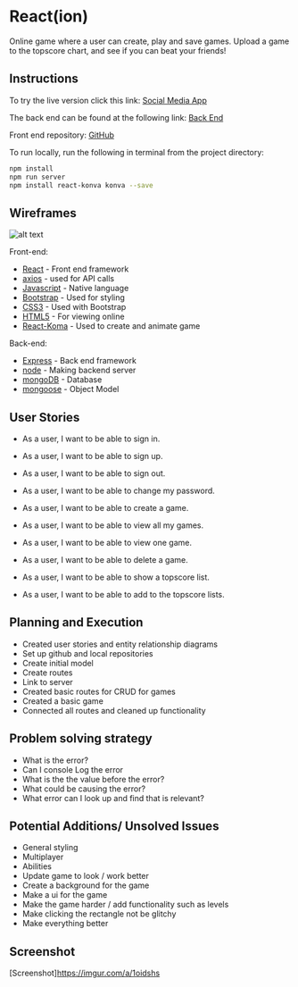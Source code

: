# React(ion)

Online game where a user can create, play and save games. Upload a game to the
topscore chart, and see if you can beat your friends!

## Instructions

To try the live version click this link:
[Social Media App](https://breakfastorder.github.io/projectFour-frontend/)

The back end can be found at the following link:
[Back End](https://github.com/breakfastorder/projectFour-backend)

Front end repository:
[GitHub](https://github.com/breakfastorder/projectFour-frontend)

To run locally, run the following in terminal from the project directory:
```sh
npm install
npm run server
npm install react-konva konva --save
```

## Wireframes

![alt text](https://imgur.com/a/xllfcPR "Wireframes")

Front-end:

* [React](https://reactjs.org/) - Front end framework
* [axios](https://www.npmjs.com/package/axios) - used for API calls
* [Javascript](https://developer.mozilla.org/en-US/docs/Web/JavaScript) - Native language
* [Bootstrap](https://getbootstrap.com/) - Used for styling
* [CSS3](http://www.css3.info/) - Used with Bootstrap
* [HTML5](https://developer.mozilla.org/en-US/docs/Web/Guide/HTML/HTML5) - For viewing online
* [React-Koma](https://konvajs.org/docs/react/index.html) - Used to create and animate game

Back-end:

* [Express](https://expressjs.com/) - Back end framework
* [node](https://nodejs.org/en/) - Making backend server
* [mongoDB](https://www.mongodb.com/) - Database
* [mongoose](https://mongoosejs.com/) - Object Model

## User Stories

* As a user, I want to be able to sign in.
* As a user, I want to be able to sign up.
* As a user, I want to be able to sign out.
* As a user, I want to be able to change my password.

* As a user, I want to be able to create a game.
* As a user, I want to be able to view all my games.
* As a user, I want to be able to view one game.
* As a user, I want to be able to delete a game.

* As a user, I want to be able to show a topscore list.
* As a user, I want to be able to add to the topscore lists.


## Planning and Execution

* Created user stories and entity relationship diagrams
* Set up github and local repositories
* Create initial model
* Create routes
* Link to server
* Created basic routes for CRUD for games
* Created a basic game
* Connected all routes and cleaned up functionality

## Problem solving strategy

* What is the error?
* Can I console Log the error
* What is the the value before the error?
* What could be causing the error?
* What error can I look up and find that is relevant?

## Potential Additions/ Unsolved Issues

* General styling
* Multiplayer
* Abilities
* Update game to look / work better
* Create a background for the game
* Make a ui for the game
* Make the game harder / add functionality such as levels
* Make clicking the rectangle not be glitchy
* Make everything better

## Screenshot

[Screenshot]https://imgur.com/a/1oidshs
